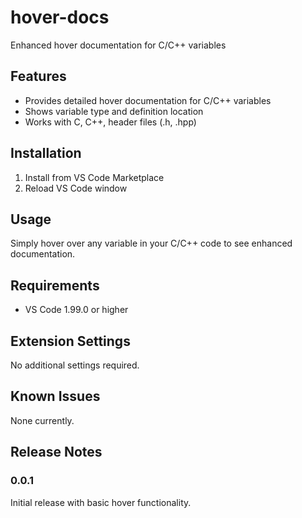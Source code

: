 # hover-docs

Enhanced hover documentation for C/C++ variables

## Features

- Provides detailed hover documentation for C/C++ variables
- Shows variable type and definition location
- Works with C, C++, header files (.h, .hpp)

## Installation

1. Install from VS Code Marketplace
2. Reload VS Code window

## Usage

Simply hover over any variable in your C/C++ code to see enhanced documentation.

## Requirements

- VS Code 1.99.0 or higher

## Extension Settings

No additional settings required.

## Known Issues

None currently.

## Release Notes

### 0.0.1

Initial release with basic hover functionality.